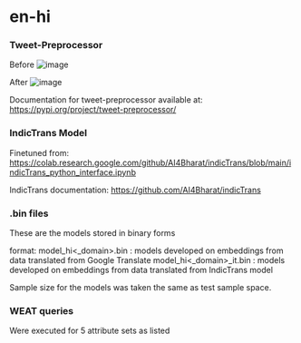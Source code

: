 # en-hi

### Tweet-Preprocessor

Before
![image](https://user-images.githubusercontent.com/34676227/146254334-f098c2c3-19ee-4404-9d51-d20ac9c6a384.png)

After
![image](https://user-images.githubusercontent.com/34676227/146254430-5d107f9c-0634-4420-9c29-a134b0dfbd1e.png)

Documentation for tweet-preprocessor available at: https://pypi.org/project/tweet-preprocessor/


### IndicTrans Model
Finetuned from:
https://colab.research.google.com/github/AI4Bharat/indicTrans/blob/main/indicTrans_python_interface.ipynb

IndicTrans documentation: https://github.com/AI4Bharat/indicTrans

### .bin files
These are the models stored in binary forms

format:
model_hi<_domain>.bin : models developed on embeddings from data translated from Google Translate
model_hi<_domain>_it.bin : models developed on embeddings from data translated from IndicTrans model

Sample size for the models was taken the same as test sample space.

### WEAT queries
Were executed for 5 attribute sets as listed

